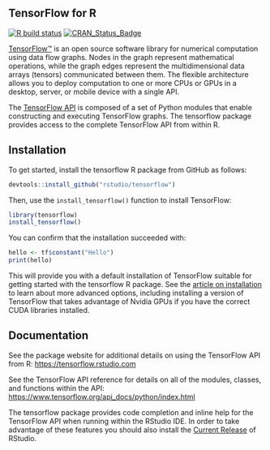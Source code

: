 
## TensorFlow for R
[![R build status](https://github.com/rstudio/tensorflow/workflows/R-CMD-check/badge.svg)](https://github.com/rstudio/tensorflow/actions?workflow=R-CMD-check) [![CRAN\_Status\_Badge](https://www.r-pkg.org/badges/version/tensorflow)](https://cran.r-project.org/package=tensorflow) 

[TensorFlow™](https://www.tensorflow.org) is an open source software library for numerical computation using data flow graphs. Nodes in the graph represent mathematical operations, while the graph edges represent the multidimensional data arrays (tensors) communicated between them. The flexible architecture allows you to deploy computation to one or more CPUs or GPUs in a desktop, server, or mobile device with a single API. 

The [TensorFlow API](https://www.tensorflow.org/api_docs/python/index.html) is composed of a set of Python modules that enable constructing and executing TensorFlow graphs. The tensorflow package provides access to the complete TensorFlow API from within R. 

## Installation

To get started, install the tensorflow R package from GitHub as follows:

```r
devtools::install_github("rstudio/tensorflow")
```

Then, use the `install_tensorflow()` function to install TensorFlow:

```r
library(tensorflow)
install_tensorflow()
```

You can confirm that the installation succeeded with:

```r
hello <- tf$constant("Hello")
print(hello)
```

This will provide you with a default installation of TensorFlow suitable for getting started with the tensorflow R package. See the [article on installation](https://tensorflow.rstudio.com/installation.html) to learn about more advanced options, including installing a version of TensorFlow that takes advantage of Nvidia GPUs if you have the correct CUDA libraries installed.

## Documentation

See the package website for additional details on using the TensorFlow API from R: <https://tensorflow.rstudio.com>

See the TensorFlow API reference for details on all of the modules, classes, and functions within the API: <https://www.tensorflow.org/api_docs/python/index.html>

The tensorflow package provides code completion and inline help for the TensorFlow API when running within the RStudio IDE. In order to take advantage of these features you should also install the [Current Release](https://www.rstudio.com/products/rstudio/download/) of RStudio.




